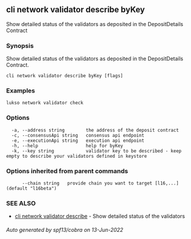 ## cli network validator describe byKey

Show detailed status of the validators as deposited in the DepositDetails Contract

### Synopsis

Show detailed status of the validators as deposited in the DepositDetails Contract.

```
cli network validator describe byKey [flags]
```

### Examples

```
lukso network validator check
```

### Options

```
  -a, --address string        the address of the deposit contract
  -c, --consensusApi string   consensus api endpoint
  -e, --executionApi string   execution api endpoint
  -h, --help                  help for byKey
  -k, --key string            validator key to be described - keep empty to describe your validators defined in keystore
```

### Options inherited from parent commands

```
      --chain string   provide chain you want to target [l16,...] (default "l16beta")
```

### SEE ALSO

* [cli network validator describe](cli_network_validator_describe.md)	 - Show detailed status of the validators

###### Auto generated by spf13/cobra on 13-Jun-2022
